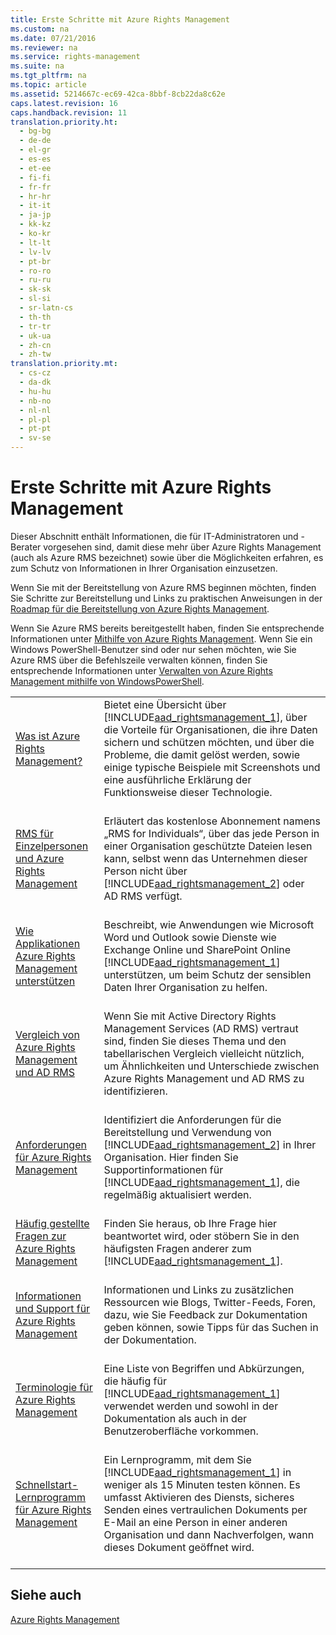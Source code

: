 ```yaml
---
title: Erste Schritte mit Azure Rights Management
ms.custom: na
ms.date: 07/21/2016
ms.reviewer: na
ms.service: rights-management
ms.suite: na
ms.tgt_pltfrm: na
ms.topic: article
ms.assetid: 5214667c-ec69-42ca-8bbf-8cb22da8c62e
caps.latest.revision: 16
caps.handback.revision: 11
translation.priority.ht: 
  - bg-bg
  - de-de
  - el-gr
  - es-es
  - et-ee
  - fi-fi
  - fr-fr
  - hr-hr
  - it-it
  - ja-jp
  - kk-kz
  - ko-kr
  - lt-lt
  - lv-lv
  - pt-br
  - ro-ro
  - ru-ru
  - sk-sk
  - sl-si
  - sr-latn-cs
  - th-th
  - tr-tr
  - uk-ua
  - zh-cn
  - zh-tw
translation.priority.mt: 
  - cs-cz
  - da-dk
  - hu-hu
  - nb-no
  - nl-nl
  - pl-pl
  - pt-pt
  - sv-se
---
```

# Erste Schritte mit Azure Rights Management
Dieser Abschnitt enthält Informationen, die für IT-Administratoren und -Berater vorgesehen sind, damit diese mehr über Azure Rights Management (auch als Azure RMS bezeichnet) sowie über die Möglichkeiten erfahren, es zum Schutz von Informationen in Ihrer Organisation einzusetzen.

Wenn Sie mit der Bereitstellung von Azure RMS beginnen möchten, finden Sie Schritte zur Bereitstellung und Links zu praktischen Anweisungen in der [Roadmap für die Bereitstellung von Azure Rights Management](../../ems/AADRightsMgmt/Azure-Rights-Management-Deployment-Roadmap.md).

Wenn Sie Azure RMS bereits bereitgestellt haben, finden Sie entsprechende Informationen unter [Mithilfe von Azure Rights Management](../../ems/AADRightsMgmt/Using-Azure-Rights-Management.md). Wenn Sie ein Windows PowerShell-Benutzer sind oder nur sehen möchten, wie Sie Azure RMS über die Befehlszeile verwalten können, finden Sie entsprechende Informationen unter [Verwalten von Azure Rights Management mithilfe von WindowsPowerShell](../../ems/AADRightsMgmt/Administering-Azure-Rights-Management-by-Using-Windows-PowerShell.md).

|||
|-|-|
|[Was ist Azure Rights Management?](../../ems/AADRightsMgmt/What-is-Azure-Rights-Management-.md) <br /> <br />|Bietet eine Übersicht über [!INCLUDE[aad_rightsmanagement_1](../../ems/AADRightsMgmt/includes/aad_rightsmanagement_1_md.md)], über die Vorteile für Organisationen, die ihre Daten sichern und schützen möchten, und über die Probleme, die damit gelöst werden, sowie einige typische Beispiele mit Screenshots und eine ausführliche Erklärung der Funktionsweise dieser Technologie. <br /> <br />|
|[RMS für Einzelpersonen und Azure Rights Management](../../ems/AADRightsMgmt/RMS-for-Individuals-and-Azure-Rights-Management.md) <br /> <br />|Erläutert das kostenlose Abonnement namens „RMS for Individuals“, über das jede Person in einer Organisation geschützte Dateien lesen kann, selbst wenn das Unternehmen dieser Person nicht über [!INCLUDE[aad_rightsmanagement_2](../../ems/AADRightsMgmt/includes/aad_rightsmanagement_2_md.md)] oder AD RMS verfügt. <br /> <br />|
|[Wie Applikationen Azure Rights Management unterstützen](../../ems/AADRightsMgmt/How-Applications-Support-Azure-Rights-Management.md) <br /> <br />|Beschreibt, wie Anwendungen wie Microsoft Word und Outlook sowie Dienste wie Exchange Online und SharePoint Online [!INCLUDE[aad_rightsmanagement_1](../../ems/AADRightsMgmt/includes/aad_rightsmanagement_1_md.md)] unterstützen, um beim Schutz der sensiblen Daten Ihrer Organisation zu helfen. <br /> <br />|
|[Vergleich von Azure Rights Management und AD RMS](../../ems/AADRightsMgmt/Comparing-Azure-Rights-Management-and-AD-RMS.md) <br /> <br />|Wenn Sie mit Active Directory Rights Management Services (AD RMS) vertraut sind, finden Sie dieses Thema und den tabellarischen Vergleich vielleicht nützlich, um Ähnlichkeiten und Unterschiede zwischen Azure Rights Management und AD RMS zu identifizieren. <br /> <br />|
|[Anforderungen für Azure Rights Management](../../ems/AADRightsMgmt/Requirements-for-Azure-Rights-Management.md) <br /> <br />|Identifiziert die Anforderungen für die Bereitstellung und Verwendung von [!INCLUDE[aad_rightsmanagement_2](../../ems/AADRightsMgmt/includes/aad_rightsmanagement_2_md.md)] in Ihrer Organisation. Hier finden Sie Supportinformationen für [!INCLUDE[aad_rightsmanagement_1](../../ems/AADRightsMgmt/includes/aad_rightsmanagement_1_md.md)], die regelmäßig aktualisiert werden. <br /> <br />|
|[Häufig gestellte Fragen zur Azure Rights Management](../../ems/AADRightsMgmt/Frequently-Asked-Questions-for-Azure-Rights-Management.md) <br /> <br />|Finden Sie heraus, ob Ihre Frage hier beantwortet wird, oder stöbern Sie in den häufigsten Fragen anderer zum [!INCLUDE[aad_rightsmanagement_1](../../ems/AADRightsMgmt/includes/aad_rightsmanagement_1_md.md)]. <br /> <br />|
|[Informationen und Support für Azure Rights Management](../../ems/AADRightsMgmt/Information-and-Support-for-Azure-Rights-Management.md) <br /> <br />|Informationen und Links zu zusätzlichen Ressourcen wie Blogs, Twitter-Feeds, Foren, dazu, wie Sie Feedback zur Dokumentation geben können, sowie Tipps für das Suchen in der Dokumentation. <br /> <br />|
|[Terminologie für Azure Rights Management](../../ems/AADRightsMgmt/Terminology-for-Azure-Rights-Management.md) <br /> <br />|Eine Liste von Begriffen und Abkürzungen, die häufig für [!INCLUDE[aad_rightsmanagement_1](../../ems/AADRightsMgmt/includes/aad_rightsmanagement_1_md.md)] verwendet werden und sowohl in der Dokumentation als auch in der Benutzeroberfläche vorkommen. <br /> <br />|
|[Schnellstart-Lernprogramm für Azure Rights Management](../../ems/AADRightsMgmt/Quick-Start-Tutorial-for-Azure-Rights-Management.md) <br /> <br />|Ein Lernprogramm, mit dem Sie [!INCLUDE[aad_rightsmanagement_1](../../ems/AADRightsMgmt/includes/aad_rightsmanagement_1_md.md)] in weniger als 15 Minuten testen können. Es umfasst Aktivieren des Diensts, sicheres Senden eines vertraulichen Dokuments per E-Mail an eine Person in einer anderen Organisation und dann Nachverfolgen, wann dieses Dokument geöffnet wird. <br /> <br />|

## Siehe auch
[Azure Rights Management](../../ems/AADRightsMgmt/Azure-Rights-Management.md)

